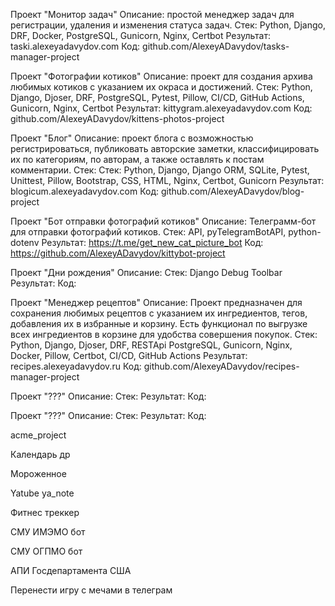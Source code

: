 Проект "Монитор задач"
Описание: простой менеджер задач для регистрации, удаления и изменения статуса задач.
Стек: Python, Django, DRF, Docker, PostgreSQL, Gunicorn, Nginx, Certbot
Результат: taski.alexeyadavydov.com
Код: github.com/AlexeyADavydov/tasks-manager-project

Проект "Фотографии котиков"
Описание: проект для создания архива любимых котиков с указанием их окраса и достижений.
Стек: Python, Django, Djoser, DRF, PostgreSQL, Pytest, Pillow, CI/CD, GitHub Actions, Gunicorn, Nginx, Certbot
Результат: kittygram.alexeyadavydov.com
Код: github.com/AlexeyADavydov/kittens-photos-project

Проект "Блог"
Описание: проект блога с возможностью регистрироваться, публиковать авторские заметки, классифицировать их по категориям, по авторам, а также оставлять к постам комментарии. 
Стек: Стек: Python, Django, Django ORM, SQLite, Pytest, Unittest, Pillow, Bootstrap, CSS, HTML, Nginx, Certbot, Gunicorn
Результат: blogicum.alexeyadavydov.com
Код: github.com/AlexeyADavydov/blog-project

Проект "Бот отправки фотографий котиков"
Описание: Телеграмм-бот для отправки фотографий котиков. 
Стек: API, pyTelegramBotAPI, python-dotenv
Результат: https://t.me/get_new_cat_picture_bot
Код: https://github.com/AlexeyADavydov/kittybot-project





Проект "Дни рождения"
Описание: 
Стек: Django Debug Toolbar
Результат: 
Код: 







Проект "Менеджер рецептов"
Описание: Проект предназначен для сохранения любимых рецептов с указанием их ингредиентов, тегов, добавления их в избранные и корзину. Есть функционал по выгрузке всех ингредиентов в корзине для удобства совершения покупок.
Стек: Python, Django, Djoser, DRF, RESTApi PostgreSQL, Gunicorn, Nginx, Docker, Pillow, Certbot, CI/CD, GitHub Actions
Результат: recipes.alexeyadavydov.ru
Код: github.com/AlexeyADavydov/recipes-manager-project





Проект "???"
Описание: 
Стек: 
Результат: 
Код: 


Проект "???"
Описание: 
Стек: 
Результат: 
Код: 



acme_project

Календарь др

Мороженное

Yatube
ya_note

Фитнес треккер


СМУ ИМЭМО бот

СМУ ОГПМО бот

АПИ Госдепартамента США

Перенести игру с мечами в телеграм
